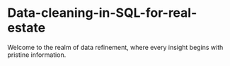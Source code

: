 # Data-cleaning-in-SQL-for-real-estate
Welcome to the realm of data refinement, where every insight begins with pristine information. 
